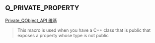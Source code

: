 ## Q_PRIVATE_PROPERTY

[Private_QObject_API 维基](https://wiki.qt.io/Private_QObject_API)

> This macro is used when you have a C++ class that is public that exposes a property whose type is not public

